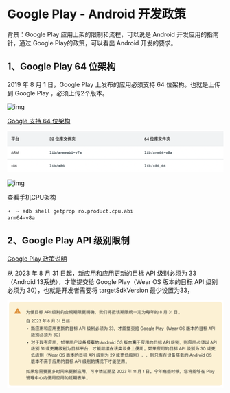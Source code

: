 # Google Play - Android 开发政策

背景：Google Play 应用上架的限制和流程，可以说是 Android 开发应用的指南针，通过 Google Play的政策，可以看出 Android 开发的要求。



## 1、Google Play  64 位架构

2019 年 8 月 1 日，Google Play 上发布的应用必须支持 64 位架构。也就是上传到 Google Play ，必须上传2个版本。

![img](https://img-blog.csdnimg.cn/201907101647579.png?x-oss-process=image/watermark,type_ZmFuZ3poZW5naGVpdGk,shadow_10,text_aHR0cHM6Ly9ibG9nLmNzZG4ubmV0L0RhbmNlbg==,size_16,color_FFFFFF,t_70)



[Google 支持 64 位架构](https://developer.android.com/distribute/best-practices/develop/64-bit?hl=zh-cn)

![image-20230425145053821](images/image-20230425145053821.png)



![img](https://s4.itho.me/sites/default/files/images/image1(7).png)

查看手机CPU架构

```
➜  ~ adb shell getprop ro.product.cpu.abi
arm64-v8a
```

## 2、Google Play  API 级别限制

[Google Play 政策说明](https://support.google.com/googleplay/android-developer/answer/11926878?hl=zh-Hans)

从 2023 年 8 月 31 日起，新应用和应用更新的目标 API 级别必须为 33（Android 13系统），才能提交给 Google Play（Wear OS 版本的目标 API 级别必须为 30），也就是开发者需要将 targetSdkVersion 最少设置为33，

![image-20230425144527214](images/image-20230425144527214.png)